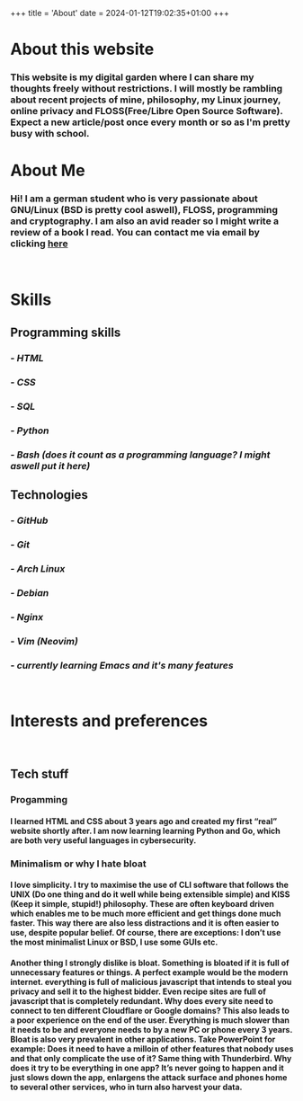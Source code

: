 +++
title = 'About'
date = 2024-01-12T19:02:35+01:00
+++

# About this website
### This website is my digital garden where I can share my thoughts freely without restrictions. I will mostly be rambling about recent projects of mine, philosophy, my Linux journey, online privacy and FLOSS(Free/Libre Open Source Software). Expect a new article/post once every month or so as I'm pretty busy with school.  



# About Me 

### Hi! I am a german student who is very passionate about GNU/Linux (BSD is pretty cool aswell), FLOSS, programming and cryptography. I am also an avid reader so I might write a review of a book I read. You can contact me via email by clicking [here](mailto:aiclys@proton.me)
&nbsp;
&nbsp;
&nbsp;
# Skills

## Programming skills
### *- HTML*
### *- CSS*
### *- SQL*
### *- Python*
### *- Bash (does it count as a programming language? I might aswell put it here)*

## Technologies
### *- GitHub*
### *- Git*
### *- Arch Linux*
### *- Debian*
### *- Nginx*
### *- Vim (Neovim)*
### *- currently learning Emacs and it's many features*
&nbsp;
&nbsp;
&nbsp;
# Interests and preferences
&nbsp;
&nbsp;
## Tech stuff

### Progamming
#### I learned HTML and CSS about 3 years ago and created my first “real” website shortly after. I am now learning learning Python and Go, which are both very useful languages in cybersecurity.

### Minimalism or why I hate bloat
#### I love simplicity. I try to maximise the use of CLI software that follows the UNIX (Do one thing and do it well while being extensible simple) and KISS (Keep it simple, stupid!) philosophy. These are often keyboard driven which enables me to be much more efficient and get things done much faster. This way there are also less distractions and it is often easier to use, despite popular belief. Of course, there are exceptions: I don’t use the most minimalist Linux or BSD, I use some GUIs etc.

#### Another thing I strongly dislike is bloat. Something is bloated if it is full of unnecessary features or things. A perfect example would be the modern internet. everything is full of malicious javascript that intends to steal you privacy and sell it to the highest bidder. Even recipe sites are full of javascript that is completely redundant. Why does every site need to connect to ten different Cloudflare or Google domains? This also leads to a poor experience on the end of the user. Everything is much slower than it needs to be and everyone needs to by a new PC or phone every 3 years. Bloat is also very prevalent in other applications. Take PowerPoint for example: Does it need to have a milloin of other features that nobody uses and that only complicate the use of it? Same thing with Thunderbird. Why does it try to be everything in one app? It’s never going to happen and it just slows down the app, enlargens the attack surface and phones home to several other services, who in turn also harvest your data.

